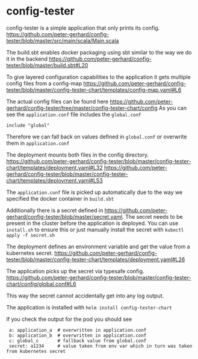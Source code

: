 # config-tester

config-tester is a simple application that only prints its config.
https://github.com/peter-gerhard/config-tester/blob/master/src/main/scala/Main.scala

The build.sbt enables docker packaging using sbt similar to the way we do it in the backend
https://github.com/peter-gerhard/config-tester/blob/master/build.sbt#L20

To give layered configuration capabilities to the application it gets multiple config files from a config-map
https://github.com/peter-gerhard/config-tester/blob/master/config-tester-chart/templates/config-map.yaml#L6

The actual config files can be found here https://github.com/peter-gerhard/config-tester/tree/master/config-tester-chart/config
As you can see the `application.conf` file includes the `global.conf`

```
include "global"
```
Therefore we can fall back on values defined in `global.conf` or overwrite them in `application.conf`

The deployment mounts both files in the config directory.
https://github.com/peter-gerhard/config-tester/blob/master/config-tester-chart/templates/deployment.yaml#L32
https://github.com/peter-gerhard/config-tester/blob/master/config-tester-chart/templates/deployment.yaml#L53

The `application.conf` file is picked up automatically due to the way we specified the docker container in `build.sbt`

Additionally there is a secret defined in https://github.com/peter-gerhard/config-tester/blob/master/secret.yaml.
The secret needs to be present in the cluster before the application is deployed.
You can use `install.sh` to ensure this or just manually install the secret with `kubectl apply -f secret.sh`

The deployment defines an environment variable and get the value from a kubernetes secret.
https://github.com/peter-gerhard/config-tester/blob/master/config-tester-chart/templates/deployment.yaml#L26

The application picks up the secret via typesafe config.
https://github.com/peter-gerhard/config-tester/blob/master/config-tester-chart/config/global.conf#L6

This way the secret cannot accidentally get into any log output.

The application is installed with `helm install config-tester-chart`

If you check the output for the pod you should see

```
 a: application_a  # overwritten in application.conf
 b: application_b  # overwritten in application.conf
 c: global_c       # fallback value from global.conf
 secret: a1234     # value taken from env var which in turn was taken from kubernetes secret
```

